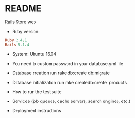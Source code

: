 # README
Rails Store web

* Ruby version:
```ruby
Ruby 2.4.1
Rails 5.1.4
```

* System: Ubuntu 16.04

* You need to custom password in your database.yml file

* Database creation run rake db:create db:migrate

* Database initialization run rake createdb:create_products

* How to run the test suite

* Services (job queues, cache servers, search engines, etc.)

* Deployment instructions


